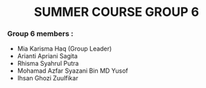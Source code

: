 <h1 align="center">SUMMER COURSE GROUP 6</h1>
<h3>Group 6 members :</h3>
<ul>
  <li>Mia Karisma Haq <span>(Group Leader)</span></li>
  <li>Arianti Apriani Sagita</li>
  <li>Rhisma Syahrul Putra</li>
  <li>Mohamad Azfar Syazani Bin MD Yusof</li>
  <li>Ihsan Ghozi Zuulfikar</li>
</ul>
